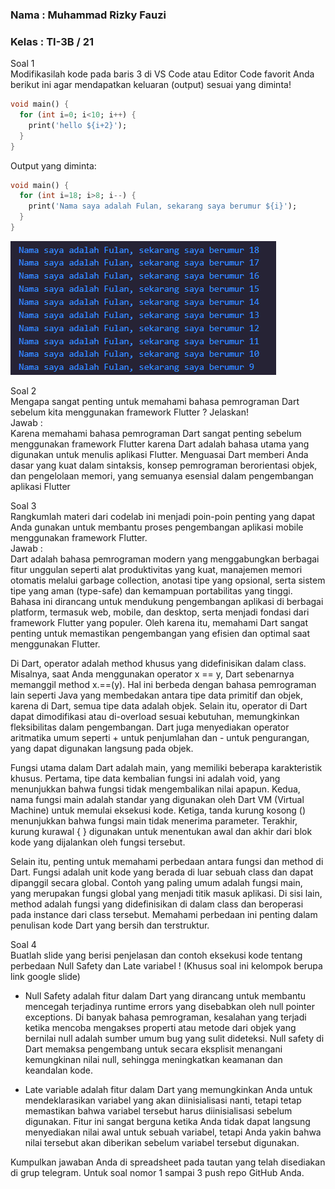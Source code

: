 ### Nama : Muhammad Rizky Fauzi
### Kelas : TI-3B / 21

Soal 1  
Modifikasilah kode pada baris 3 di VS Code atau Editor Code favorit Anda berikut ini agar mendapatkan keluaran (output) sesuai yang diminta!
```dart
void main() {
  for (int i=0; i<10; i++) {
    print('hello ${i+2}');
  }
}
```

Output yang diminta:

```dart
void main() {
  for (int i=18; i>8; i--) {
    print('Nama saya adalah Fulan, sekarang saya berumur ${i}');
  }
}
```
![alt text](image.png)


Soal 2  
Mengapa sangat penting untuk memahami bahasa pemrograman Dart sebelum kita menggunakan framework Flutter ? Jelaskan!    
Jawab :     
Karena memahami bahasa pemrograman Dart sangat penting sebelum menggunakan framework Flutter karena Dart adalah bahasa utama yang digunakan untuk menulis aplikasi Flutter. Menguasai Dart memberi Anda dasar yang kuat dalam sintaksis, konsep pemrograman berorientasi objek, dan pengelolaan memori, yang semuanya esensial dalam pengembangan aplikasi Flutter


Soal 3  
Rangkumlah materi dari codelab ini menjadi poin-poin penting yang dapat Anda gunakan untuk membantu proses pengembangan aplikasi mobile menggunakan framework Flutter.  
Jawab :     
Dart adalah bahasa pemrograman modern yang menggabungkan berbagai fitur unggulan seperti alat produktivitas yang kuat, manajemen memori otomatis melalui garbage collection, anotasi tipe yang opsional, serta sistem tipe yang aman (type-safe) dan kemampuan portabilitas yang tinggi. Bahasa ini dirancang untuk mendukung pengembangan aplikasi di berbagai platform, termasuk web, mobile, dan desktop, serta menjadi fondasi dari framework Flutter yang populer. Oleh karena itu, memahami Dart sangat penting untuk memastikan pengembangan yang efisien dan optimal saat menggunakan Flutter.

Di Dart, operator adalah method khusus yang didefinisikan dalam class. Misalnya, saat Anda menggunakan operator x == y, Dart sebenarnya memanggil method x.==(y). Hal ini berbeda dengan bahasa pemrograman lain seperti Java yang membedakan antara tipe data primitif dan objek, karena di Dart, semua tipe data adalah objek. Selain itu, operator di Dart dapat dimodifikasi atau di-overload sesuai kebutuhan, memungkinkan fleksibilitas dalam pengembangan. Dart juga menyediakan operator aritmatika umum seperti + untuk penjumlahan dan - untuk pengurangan, yang dapat digunakan langsung pada objek.

Fungsi utama dalam Dart adalah main, yang memiliki beberapa karakteristik khusus. Pertama, tipe data kembalian fungsi ini adalah void, yang menunjukkan bahwa fungsi tidak mengembalikan nilai apapun. Kedua, nama fungsi main adalah standar yang digunakan oleh Dart VM (Virtual Machine) untuk memulai eksekusi kode. Ketiga, tanda kurung kosong () menunjukkan bahwa fungsi main tidak menerima parameter. Terakhir, kurung kurawal { } digunakan untuk menentukan awal dan akhir dari blok kode yang dijalankan oleh fungsi tersebut.

Selain itu, penting untuk memahami perbedaan antara fungsi dan method di Dart. Fungsi adalah unit kode yang berada di luar sebuah class dan dapat dipanggil secara global. Contoh yang paling umum adalah fungsi main, yang merupakan fungsi global yang menjadi titik masuk aplikasi. Di sisi lain, method adalah fungsi yang didefinisikan di dalam class dan beroperasi pada instance dari class tersebut. Memahami perbedaan ini penting dalam penulisan kode Dart yang bersih dan terstruktur.


Soal 4  
Buatlah slide yang berisi penjelasan dan contoh eksekusi kode tentang perbedaan Null Safety dan Late variabel ! (Khusus soal ini kelompok berupa link google slide)
- Null Safety adalah fitur dalam Dart yang dirancang untuk membantu mencegah terjadinya runtime errors yang disebabkan oleh null pointer exceptions. Di banyak bahasa pemrograman, kesalahan yang terjadi ketika mencoba mengakses properti atau metode dari objek yang bernilai null adalah sumber umum bug yang sulit dideteksi. Null safety di Dart memaksa pengembang untuk secara eksplisit menangani kemungkinan nilai null, sehingga meningkatkan keamanan dan keandalan kode.

- Late variable adalah fitur dalam Dart yang memungkinkan Anda untuk mendeklarasikan variabel yang akan diinisialisasi nanti, tetapi tetap memastikan bahwa variabel tersebut harus diinisialisasi sebelum digunakan. Fitur ini sangat berguna ketika Anda tidak dapat langsung menyediakan nilai awal untuk sebuah variabel, tetapi Anda yakin bahwa nilai tersebut akan diberikan sebelum variabel tersebut digunakan.

Kumpulkan jawaban Anda di spreadsheet pada tautan yang telah disediakan di grup telegram. Untuk soal nomor 1 sampai 3 push repo GitHub Anda.